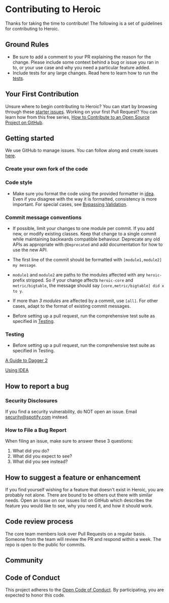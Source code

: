 # Contributing to Heroic

Thanks for taking the time to contribute! 
The following is a set of guidelines for contributing to Heroic. 

## Ground Rules

* Be sure to add a comment to your PR explaining the reason for the change. Please include some context behind a bug or issue you ran in to, or your use case and why you need a particular feature added. 
* Include tests for any large changes. Read here to learn how to run the [tests](https://github.com/spotify/heroic#testing).

## Your First Contribution

Unsure where to begin contributing to Heroic? You can start by browsing through these [starter issues](https://github.com/spotify/heroic/labels/level%3Astarter).
Working on your first Pull Request? You can learn how from this free series, [How to Contribute to an Open Source Project on GitHub](https://egghead.io/series/how-to-contribute-to-an-open-source-project-on-github).

## Getting started

We use GitHub to manage issues. You can follow along and create issues [here](https://github.com/spotify/heroic/issues). 

### Create your own fork of the code

### Code style

* Make sure you format the code using the provided formatter in [idea](https://github.com/spotify/heroic/blob/master/idea). Even if you disagree with the way it is formatted, consistency is more important. For special cases, see [Bypassing Validation](https://github.com/spotify/heroic#bypassing-validation).

### Commit message conventions

* If possible, limit your changes to one module per commit.
If you add new, or modify existing classes. Keep that change to a single commit while maintaining
backwards compatible behaviour. Deprecate any old APIs as appropriate with `@Deprecated` and
add documentation for how to use the new API.

* The first line of the commit should be formatted with `[module1,module2] my message`.

* `module1` and `module2` are paths to the modules affected with any `heroic-` prefix stripped.
So if your change affects `heroic-core` and `metric/bigtable`, the message should say
`[core,metric/bigtable] did x to y`.

* If more than _3 modules_ are affected by a commit, use `[all]`.
For other cases, adapt to the format of existing commit messages.

* Before setting up a pull request, run the comprehensive test suite as specified in
[Testing](#testing).

### Testing

* Before setting up a pull request, run the comprehensive test suite as specified in Testing.

[A Guide to Dagger 2](docs/guide-to-dagger2.md)

[Using IDEA](idea/README.md)

## How to report a bug

### Security Disclosures

If you find a security vulnerability, do NOT open an issue. Email security@spotify.com instead.

### How to File a Bug Report

When filing an issue, make sure to answer these 3 questions:
1. What did you do?
2. What did you expect to see?
3. What did you see instead?

## How to suggest a feature or enhancement

If you find yourself wishing for a feature that doesn't exist in Heroic, you are probably not alone. There are bound to be others out there with similar needs. Open an issue on our issues list on GitHub which describes the feature you would like to see, why you need it, and how it should work.

## Code review process

The core team members look over Pull Requests on a regular basis. 
Someone from the team will review the PR and respond within a week. 
The repo is open to the public for commits. 
 
## Community
 
 
## Code of Conduct

This project adheres to the [Open Code of Conduct](https://github.com/spotify/code-of-conduct/blob/master/code-of-conduct.md). By participating, you are expected to honor this code.


